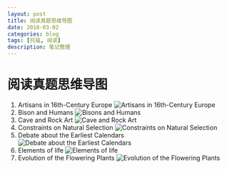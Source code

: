 ```yaml
---
layout: post
title: 阅读真题思维导图
date: 2018-03-02
categories: blog
tags: [托福, 阅读]
description: 笔记整理
---
```

# 阅读真题思维导图
1. Artisans in 16th-Century Europe
	![](https://ws4.sinaimg.cn/large/006tNc79ly1foy4wtkm7rj31kw0zm7s1.jpg "Artisans in 16th-Century Europe")
2. Bison and Humans
	![](https://ws4.sinaimg.cn/large/006tNc79ly1foy4y1d9v5j31kw0xk4k8.jpg "Bisons and Humans")
3. Cave and Rock Art
	![](https://ws1.sinaimg.cn/large/006tNc79ly1foy4yqmuvsj31kw0wrwnu.jpg "Cave and Rock Art")
4. Constraints on Natural Selection
	![](https://ws4.sinaimg.cn/large/006tNc79ly1foy4z67qwbj31kw10twzn.jpg "Constraints on Natural Selection")
5. Debate about the Earliest Calendars
	![](https://ws3.sinaimg.cn/large/006tNc79ly1foy4zya7v0j31kw0qxwpf.jpg "Debate about the Earliest Calendars")
6. Elements of life
	![](https://ws3.sinaimg.cn/large/006tNc79ly1foy505ycftj31kw0w27sc.jpg "Elements of life")
7. Evolution of the Flowering Plants
	![](https://ws2.sinaimg.cn/large/006tNc79ly1foy511tg10j31kw0dg11c.jpg "Evolution of the Flowering Plants")

